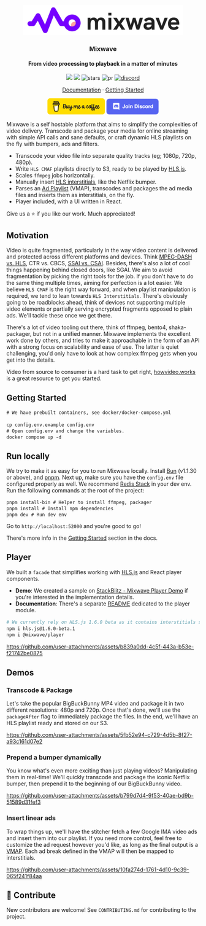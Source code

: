 <div align="center">
  <img src="./public/logo-full.png" width="420" />

  <h3>Mixwave</h3>
  <h4>From video processing to playback in a matter of minutes</h4>
  
  <p align="center">
    <img src="https://img.shields.io/github/license/matvp91/mixwave">
    <img src="https://img.shields.io/github/last-commit/matvp91/mixwave">
    <img src="https://img.shields.io/github/stars/matvp91/mixwave" alt="stars">
    <img src="https://img.shields.io/badge/PR's-welcome-0437F2" alt="pr">
    <a href="https://discord.gg/4hXgz9EsF4">
      <img src="https://img.shields.io/discord/1290252589522223166?v=1" alt="discord">
    </a>
  </p>

  <p align="center">
    <a href="https://matvp91.github.io/mixwave">Documentation</a> · 
    <a href="https://matvp91.github.io/mixwave/getting-started.html">Getting Started</a>
  </p>

[<img src="./public/button-buy-me-a-coffee.png" width="150" alt="Buy me a coffee button"/>](https://www.buymeacoffee.com/matvp91)
[<img src="./public/button-join-discord.png" width="136" alt="Join Discord button"/>](https://discord.gg/4hXgz9EsF4)

</div>

Mixwave is a self hostable platform that aims to simplify the complexities of video delivery. Transcode and package your media for online streaming with simple API calls and sane defaults, or craft dynamic HLS playlists on the fly with bumpers, ads and filters.

- Transcode your video file into separate quality tracks (eg; 1080p, 720p, 480p).
- Write `HLS CMAF` playlists directly to S3, ready to be played by [HLS.js](https://github.com/video-dev/hls.js).
- Scales `ffmpeg` jobs horizontally.
- Manually insert [HLS interstitials](https://developer.apple.com/streaming/GettingStartedWithHLSInterstitials.pdf), like the Netflix bumper.
- Parses an [Ad Playlist](https://www.iab.com/guidelines/vmap/) (VMAP), transcodes and packages the ad media files and inserts them as interstitials, on the fly.
- Player included, with a UI written in React.

Give us a ⭐ if you like our work. Much appreciated!

## Motivation

Video is quite fragmented, particularly in the way video content is delivered and protected across different platforms and devices. Think [MPEG-DASH vs. HLS](https://www.gumlet.com/learn/hls-vs-dash/), CTR vs. CBCS, [SSAI vs. CSAI](https://clearcode.cc/blog/client-side-server-side-ad-insertion/). Besides, there's also a lot of cool things happening behind closed doors, like SGAI. We aim to avoid fragmentation by picking the right tools for the job. If you don't have to do the same thing multiple times, aiming for perfection is a lot easier. We believe `HLS CMAF` is the right way forward, and when playlist manipulation is required, we tend to lean towards `HLS Interstitials`. There's obviously going to be roadblocks ahead, think of devices not supporting multiple video elements or partially serving encrypted fragments opposed to plain ads. We'll tackle these once we get there.

There's a lot of video tooling out there, think of ffmpeg, bento4, shaka-packager, but not in a unified manner. Mixwave implements the excellent work done by others, and tries to make it approachable in the form of an API with a strong focus on scalability and ease of use. The latter is quiet challenging, you'd only have to look at how complex ffmpeg gets when you get into the details.

Video from source to consumer is a hard task to get right, [howvideo.works](https://howvideo.works/) is a great resource to get you started.

## Getting Started

```shell
# We have prebuilt containers, see docker/docker-compose.yml

cp config.env.example config.env
# Open config.env and change the variables.
docker compose up -d
```

## Run locally

We try to make it as easy for you to run Mixwave locally. Install [Bun](https://bun.sh/) (v1.1.30 or above), and [pnpm](https://pnpm.io/installation). Next up, make sure you have the `config.env` file configured properly as well. We recommend [Redis Stack](https://redis.io/docs/latest/operate/oss_and_stack/install/install-stack/) in your dev env. Run the following commands at the root of the project:

```shell
pnpm install-bin # Helper to install ffmpeg, packager
pnpm install # Install npm dependencies
pnpm dev # Run dev env
```

Go to `http://localhost:52000` and you're good to go!

There's more info in the [Getting Started](https://matvp91.github.io/mixwave/getting-started.html) section in the docs.

## Player

We built a `facade` that simplifies working with [HLS.js](https://github.com/video-dev/hls.js) and React player components.

- **Demo**: We created a sample on [StackBlitz - Mixwave Player Demo](https://stackblitz.com/edit/mixwave-player-demo) if you're interested in the implementation details.
- **Documentation**: There's a separate [README](https://github.com/matvp91/mixwave/tree/main/packages/player) dedicated to the player module.

```sh
# We currently rely on HLS.js 1.6.0 beta as it contains interstitials support.
npm i hls.js@1.6.0-beta.1
npm i @mixwave/player
```

https://github.com/user-attachments/assets/b839a0dd-4c5f-443a-b53e-f21742be0875

## Demos

### Transcode & Package

Let's take the popular BigBuckBunny MP4 video and package it in two different resolutions: 480p and 720p. Once that's done, we'll use the `packageAfter` flag to immediately package the files. In the end, we'll have an HLS playlist ready and stored on our S3.

https://github.com/user-attachments/assets/5fb52e94-c729-4d5b-8f27-a93c161d07e2

### Prepend a bumper dynamically

You know what's even more exciting than just playing videos? Manipulating them in real-time! We'll quickly transcode and package the iconic Netflix bumper, then prepend it to the beginning of our BigBuckBunny video.

https://github.com/user-attachments/assets/b799d7d4-9f53-40ae-bd9b-51589d31fef3

### Insert linear ads

To wrap things up, we'll have the stitcher fetch a few Google IMA video ads and insert them into our playlist. If you need more control, feel free to customize the ad request however you'd like, as long as the final output is a [VMAP](https://www.iab.com/guidelines/vmap/). Each ad break defined in the VMAP will then be mapped to interstitials.

https://github.com/user-attachments/assets/10fa274d-1761-4d10-9c39-065f241f84aa

## 🤝 Contribute

New contributors are welcome! See `CONTRIBUTING.md` for contributing to the project.
